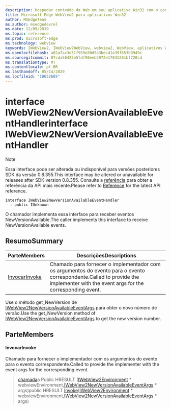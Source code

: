```yaml
---
description: Hospedar conteúdo da Web em seu aplicativo Win32 com o controle WebView2 do Microsoft Edge
title: Microsoft Edge WebView2 para aplicativos Win32
author: MSEdgeTeam
ms.author: msedgedevrel
ms.date: 12/09/2019
ms.topic: reference
ms.prod: microsoft-edge
ms.technology: webview
keywords: IWebView2, IWebView2WebView, webview2, WebView, aplicativos Win32, Win32, Edge
ms.openlocfilehash: a02a7ac3e31f959e80d5a3bdc41e39f653b9949c
ms.sourcegitcommit: 07cda56425e5fdf90eeb3972e17041261bf720cd
ms.translationtype: MT
ms.contentlocale: pt-BR
ms.lasthandoff: 05/14/2020
ms.locfileid: "10652685"
---
```

# <span data-ttu-id="f41df-104">interface IWebView2NewVersionAvailableEventHandler</span><span class="sxs-lookup"><span data-stu-id="f41df-104">interface IWebView2NewVersionAvailableEventHandler</span></span> 

> [!NOTE]
> <span data-ttu-id="f41df-105">Essa interface pode ser alterada ou indisponível para versões posteriores SDK da versão 0.8.355.</span><span class="sxs-lookup"><span data-stu-id="f41df-105">This interface may be altered or unavailable for releases after SDK version 0.8.355.</span></span> <span data-ttu-id="f41df-106">Consulte a [referência](../../../webview2-api-reference.md) para obter a referência da API mais recente.</span><span class="sxs-lookup"><span data-stu-id="f41df-106">Please refer to [Reference](../../../webview2-api-reference.md) for the latest API reference.</span></span>

```
interface IWebView2NewVersionAvailableEventHandler
  : public IUnknown
```

<span data-ttu-id="f41df-107">O chamador implementa essa interface para receber eventos NewVersionAvailable.</span><span class="sxs-lookup"><span data-stu-id="f41df-107">The caller implements this interface to receive NewVersionAvailable events.</span></span>

## <span data-ttu-id="f41df-108">Resumo</span><span class="sxs-lookup"><span data-stu-id="f41df-108">Summary</span></span>

 <span data-ttu-id="f41df-109">Parte</span><span class="sxs-lookup"><span data-stu-id="f41df-109">Members</span></span>                        | <span data-ttu-id="f41df-110">Descrições</span><span class="sxs-lookup"><span data-stu-id="f41df-110">Descriptions</span></span>
--------------------------------|---------------------------------------------
[<span data-ttu-id="f41df-111">Invocar</span><span class="sxs-lookup"><span data-stu-id="f41df-111">Invoke</span></span>](#invoke) | <span data-ttu-id="f41df-112">Chamado para fornecer o implementador com os argumentos do evento para o evento correspondente.</span><span class="sxs-lookup"><span data-stu-id="f41df-112">Called to provide the implementer with the event args for the corresponding event.</span></span>

<span data-ttu-id="f41df-113">Use o método get_NewVersion de [IWebView2NewVersionAvailableEventArgs](IWebView2NewVersionAvailableEventArgs.md) para obter o novo número de versão.</span><span class="sxs-lookup"><span data-stu-id="f41df-113">Use the get_NewVersion method of [IWebView2NewVersionAvailableEventArgs](IWebView2NewVersionAvailableEventArgs.md) to get the new version number.</span></span>

## <span data-ttu-id="f41df-114">Parte</span><span class="sxs-lookup"><span data-stu-id="f41df-114">Members</span></span>

#### <span data-ttu-id="f41df-115">Invocar</span><span class="sxs-lookup"><span data-stu-id="f41df-115">Invoke</span></span> 

<span data-ttu-id="f41df-116">Chamado para fornecer o implementador com os argumentos do evento para o evento correspondente.</span><span class="sxs-lookup"><span data-stu-id="f41df-116">Called to provide the implementer with the event args for the corresponding event.</span></span>

> <span data-ttu-id="f41df-117">[chamada](#invoke)a Public HRESULT ([IWebView2Environment](IWebView2Environment.md) \* webviewEnvironment,[IWebView2NewVersionAvailableEventArgs](IWebView2NewVersionAvailableEventArgs.md) \* args)</span><span class="sxs-lookup"><span data-stu-id="f41df-117">public HRESULT [Invoke](#invoke)([IWebView2Environment](IWebView2Environment.md) \* webviewEnvironment,[IWebView2NewVersionAvailableEventArgs](IWebView2NewVersionAvailableEventArgs.md) \* args)</span></span>

